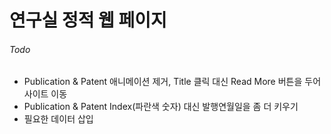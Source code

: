 # 연구실 정적 웹 페이지

###### Todo

- Publication & Patent 애니메이션 제거, Title 클릭 대신 Read More 버튼을 두어 사이트 이동
- Publication & Patent Index(파란색 숫자) 대신 발행연월일을 좀 더 키우기
- 필요한 데이터 삽입
